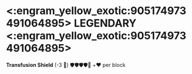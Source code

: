 # <:engram_yellow_exotic:905174973491064895> LEGENDARY <:engram_yellow_exotic:905174973491064895>

**Transfusion Shield** (-3 :large_blue_diamond:) :shield::shield::shield::shield::twisted_rightwards_arrows: +:heart: per block
